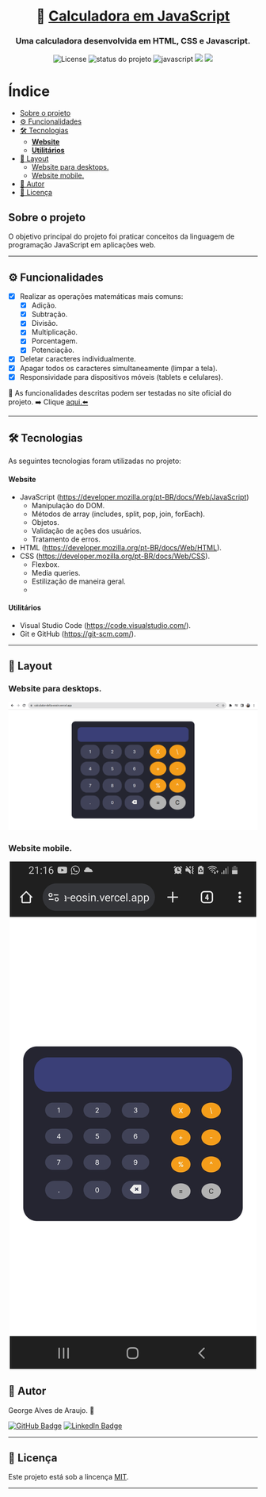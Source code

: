 <h1 align="center">
     🧮 <a href="https://calculator-delta-eosin.vercel.app" alt="site da calculadora em javascript"> Calculadora em JavaScript </a>
</h1>
<h3 align="center">
    Uma calculadora desenvolvida em HTML, CSS e Javascript. 
</h3>
<p align="center">
     <img alt="License" src="https://img.shields.io/badge/license-MIT-lightgreen">
     <img alt="status do projeto" src="https://img.shields.io/badge/status-conclu%C3%ADdo-blue">
     <img alt="javascript" src="https://img.shields.io/badge/JavaScript-yellow?logo=javascript&logoColor=white">
     <img src="https://img.shields.io/badge/HTML-orange?logo=html">
     <img src="https://img.shields.io/badge/CSS-blue?logo=css">
</p>

Índice
=================
<!--ts-->
- [Sobre o projeto](#sobre-o-projeto)
- [⚙️ Funcionalidades](#%EF%B8%8F-funcionalidades)
- [🛠️ Tecnologias](#%EF%B8%8F-tecnologias)
    + [**Website**](#website)
    + [**Utilitários**](#utilitários)
- [🎨 Layout](#-layout)
  * [Website para desktops.](#website-para-desktops)
  * [Website mobile.](#website-mobile)
- [🦸 Autor](#-autor)
- [📝 Licença](#-licença)
<!--te-->

## Sobre o projeto

O objetivo principal do projeto foi praticar conceitos da linguagem de programação JavaScript em aplicações web. 

---
## ⚙️ Funcionalidades

- [x] Realizar as operações matemáticas mais comuns:
  - [x] Adição.
  - [x] Subtração.
  - [x] Divisão.
  - [x] Multiplicação.
  - [x] Porcentagem.
  - [x] Potenciação.

- [x] Deletar caracteres individualmente.
- [x] Apagar todos os caracteres simultaneamente (limpar a tela).
- [x] Responsividade para dispositivos móveis (tablets e celulares).

<p> 👀 As funcionalidades descritas podem ser testadas no site oficial do projeto. ➡️ Clique <a href="https://calculator-delta-eosin.vercel.app">aqui.⬅️ </a></p>

---

## 🛠️ Tecnologias

As seguintes tecnologias foram utilizadas no projeto:

#### **Website** 
- JavaScript (https://developer.mozilla.org/pt-BR/docs/Web/JavaScript)
     - Manipulação do DOM.
     - Métodos de array (includes, split, pop, join, forEach).
     - Objetos.
     - Validação de ações dos usuários.
     - Tratamento de erros.
- HTML (https://developer.mozilla.org/pt-BR/docs/Web/HTML).
- CSS (https://developer.mozilla.org/pt-BR/docs/Web/CSS).
     - Flexbox.
     - Media queries.
     - Estilização de maneira geral.
     - 
#### **Utilitários**

- Visual Studio Code (https://code.visualstudio.com/).
- Git e GitHub (https://git-scm.com/).

--- 
## 🎨 Layout

### Website para desktops.
<img src="./screenshots/calculator-desktop.png" width="800px">

### Website mobile.
<p align="center">
     <img src="./screenshots/calculator-mobile.jpeg">
</p>


## 🦸 Autor

George Alves de Araujo. 🚀

[![GitHub Badge](https://img.shields.io/badge/GitHub-black?logo=github&logoColor=white&link=mailto%3Ahttps%3A%2F%2Fwww.linkedin.com%2Fin%2Fgeorge-alves-de-araujo-35b58919b%2F
)](https://github.com/GeorgeeAraujo) [![LinkedIn Badge](https://img.shields.io/badge/George-blue?logo=linkedin&logoColor=white&link=mailto%3Ahttps%3A%2F%2Fwww.linkedin.com%2Fin%2Fgeorge-alves-de-araujo-35b58919b%2F
)](https://www.linkedin.com/in/george-alves-de-araujo-35b58919b/)

---

## 📝 Licença

Este projeto está sob a lincença [MIT](./LICENSE).

---


